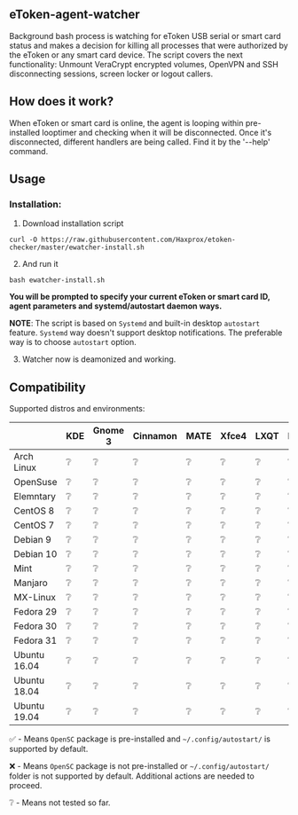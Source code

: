 
## eToken-agent-watcher
Background bash process is watching for eToken USB serial or smart card status and makes a decision for killing all processes that were authorized by the eToken or any smart card device.
The script covers the next functionality: Unmount VeraCrypt encrypted volumes, OpenVPN and SSH disconnecting sessions, screen locker or logout callers.

## How does it work?
When eToken or smart card is online, the agent is looping within pre-installed looptimer and checking when it will be disconnected. Once it's disconnected, different handlers are being called. Find it by the '--help' command.

## Usage
### Installation:
1. Download installation script
```
curl -O https://raw.githubusercontent.com/Haxprox/etoken-checker/master/ewatcher-install.sh
```
2. And run it
```
bash ewatcher-install.sh
```
**You will be prompted to specify your current eToken or smart card ID, agent parameters and systemd/autostart daemon ways.**

**NOTE**: The script is based on `Systemd` and built-in desktop `autostart` feature. 
`Systemd` way doesn't support desktop notifications. The preferable way is to choose `autostart` option.

3. Watcher now is deamonized and working.

## Compatibility

Supported distros and environments:

|                | KDE | Gnome 3 | Cinnamon | MATE | Xfce4 | LXQT | LXDE |
| -------------- | ---- | ----- | ----- | ----- | ----- | ----- | ----- |
|  Arch Linux	 |  ❔  |  ❔  |  ❔  |  ❔  |  ❔  |  ❔  |  ❔  |
|	OpenSuse	 |  ❔  |  ❔  |  ❔  |  ❔  |  ❔  |  ❔  |  ❔  |
|	Elemntary	 |  ❔  |  ❔  |  ❔  |  ❔  |  ❔  |  ❔  |  ❔  |
|   CentOS 8	 |  ❔  |  ❔  |  ❔  |  ❔  |  ❔  |  ❔  |  ❔  |
|   CentOS 7	 |  ❔  |  ❔  |  ❔  |  ❔  |  ❔  |  ❔  |  ❔  |
|   Debian 9	 |  ❔  |  ❔  |  ❔  |  ❔  |  ❔  |  ❔  |  ❔  |
|   Debian 10	 |  ❔  |  ❔  |  ❔  |  ❔  |  ❔  |  ❔  |  ❔  |
|	Mint		 |  ❔  |  ❔  |  ❔  |  ❔  |  ❔  |  ❔  |  ❔  |
|	Manjaro		 |  ❔  |  ❔  |  ❔  |  ❔  |  ❔  |  ❔  |  ❔  |
|	MX-Linux	 |  ❔  |  ❔  |  ❔  |  ❔  |  ❔  |  ❔  |  ❔  |
|   Fedora 29	 |  ❔  |  ❔  |  ❔  |  ❔  |  ❔  |  ❔  |  ❔  |
|   Fedora 30	 |  ❔  |  ❔  |  ❔  |  ❔  |  ❔  |  ❔  |  ❔  |
|   Fedora 31	 |  ❔  |  ❔  |  ❔  |  ❔  |  ❔  |  ❔  |  ❔  |
| Ubuntu 16.04	 |  ❔  |  ❔  |  ❔  |  ❔  |  ❔  |  ❔  |  ❔  |
| Ubuntu 18.04	 |  ❔  |  ❔  |  ❔  |  ❔  |  ❔  |  ❔  |  ❔  |
| Ubuntu 19.04	 |  ❔  |  ❔  |  ❔  |  ❔  |  ❔  |  ❔  |  ❔  |

✅ - Means `OpenSC` package is pre-installed and `~/.config/autostart/` is supported by default.

❌ - Means `OpenSC` package is not pre-installed or `~/.config/autostart/` folder is not supported by default. Additional actions are needed to proceed.

❔ - Means not tested so far.
